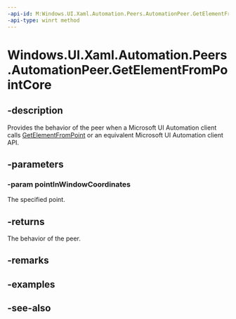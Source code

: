 ```yaml
---
-api-id: M:Windows.UI.Xaml.Automation.Peers.AutomationPeer.GetElementFromPointCore(Windows.Foundation.Point)
-api-type: winrt method
---
```


<!-- Method syntax
virtual protected object GetElementFromPointCore(Windows.Foundation.Point pointInWindowCoordinates)
-->

# Windows.UI.Xaml.Automation.Peers.AutomationPeer.GetElementFromPointCore

## -description
Provides the behavior of the peer when a Microsoft UI Automation client calls [GetElementFromPoint](automationpeer_getelementfrompoint_1217124515.md) or an equivalent Microsoft UI Automation client API.



## -parameters
### -param pointInWindowCoordinates
The specified point.

## -returns
The behavior of the peer.

## -remarks

## -examples

## -see-also
